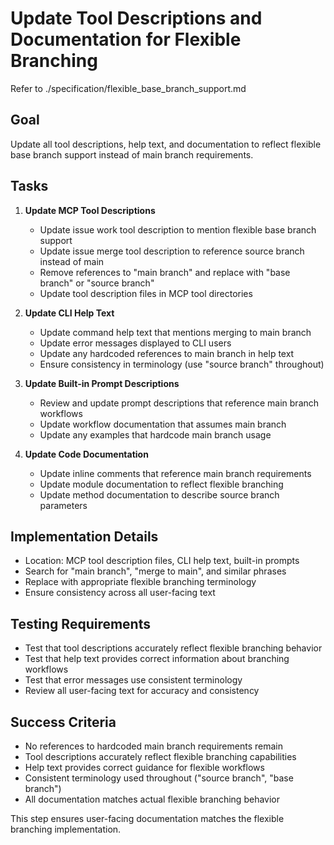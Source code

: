 # Update Tool Descriptions and Documentation for Flexible Branching

Refer to ./specification/flexible_base_branch_support.md

## Goal

Update all tool descriptions, help text, and documentation to reflect flexible base branch support instead of main branch requirements.

## Tasks

1. **Update MCP Tool Descriptions**  
   - Update issue work tool description to mention flexible base branch support
   - Update issue merge tool description to reference source branch instead of main
   - Remove references to "main branch" and replace with "base branch" or "source branch"
   - Update tool description files in MCP tool directories

2. **Update CLI Help Text**
   - Update command help text that mentions merging to main branch
   - Update error messages displayed to CLI users  
   - Update any hardcoded references to main branch in help text
   - Ensure consistency in terminology (use "source branch" throughout)

3. **Update Built-in Prompt Descriptions**
   - Review and update prompt descriptions that reference main branch workflows
   - Update workflow documentation that assumes main branch
   - Update any examples that hardcode main branch usage

4. **Update Code Documentation**
   - Update inline comments that reference main branch requirements
   - Update module documentation to reflect flexible branching
   - Update method documentation to describe source branch parameters

## Implementation Details

- Location: MCP tool description files, CLI help text, built-in prompts
- Search for "main branch", "merge to main", and similar phrases
- Replace with appropriate flexible branching terminology
- Ensure consistency across all user-facing text

## Testing Requirements

- Test that tool descriptions accurately reflect flexible branching behavior
- Test that help text provides correct information about branching workflows
- Test that error messages use consistent terminology
- Review all user-facing text for accuracy and consistency

## Success Criteria

- No references to hardcoded main branch requirements remain
- Tool descriptions accurately reflect flexible branching capabilities  
- Help text provides correct guidance for flexible workflows
- Consistent terminology used throughout ("source branch", "base branch")
- All documentation matches actual flexible branching behavior

This step ensures user-facing documentation matches the flexible branching implementation.